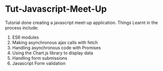 # Tut-Javascript-Meet-Up

Tutorial done creating a javascript meet-up application.
Things Learnt in the process include:

1. ES6 modules
2. Making asynchronous ajax calls with fetch
3. Handling asynchronous code with Promises
4. Using the Chart.js library to display data
5. Handling form submissions 
6. Javascript Form validation
